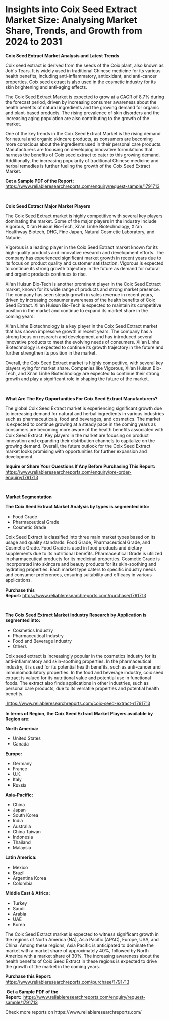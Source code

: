<p><h1>Insights into Coix Seed Extract Market Size: Analysing Market Share, Trends, and Growth from 2024 to 2031</h1></p><p><strong>Coix Seed Extract Market Analysis and Latest Trends</strong></p>
<p><p>Coix seed extract is derived from the seeds of the Coix plant, also known as Job's Tears. It is widely used in traditional Chinese medicine for its various health benefits, including anti-inflammatory, antioxidant, and anti-cancer properties. Coix seed extract is also used in the cosmetic industry for its skin brightening and anti-aging effects.</p><p>The Coix Seed Extract Market is expected to grow at a CAGR of 8.7% during the forecast period, driven by increasing consumer awareness about the health benefits of natural ingredients and the growing demand for organic and plant-based products. The rising prevalence of skin disorders and the increasing aging population are also contributing to the growth of the market.</p><p>One of the key trends in the Coix Seed Extract Market is the rising demand for natural and organic skincare products, as consumers are becoming more conscious about the ingredients used in their personal care products. Manufacturers are focusing on developing innovative formulations that harness the benefits of Coix seed extract to cater to this growing demand. Additionally, the increasing popularity of traditional Chinese medicine and herbal remedies is further fueling the growth of the Coix Seed Extract Market.</p></p>
<p><strong>Get a Sample PDF of the Report:&nbsp;</strong> <a href="https://www.reliableresearchreports.com/enquiry/request-sample/1791713">https://www.reliableresearchreports.com/enquiry/request-sample/1791713</a></p>
<p>&nbsp;</p>
<p><strong>Coix Seed Extract Major Market Players</strong></p>
<p><p>The Coix Seed Extract market is highly competitive with several key players dominating the market. Some of the major players in the industry include Vigorous, Xi'an Huisun Bio-Tech, Xi'an Linhe Biotechnology, Xi'an Healthway Biotech, DHC, Fine Japan, Natural Cosmetic Laboratory, and Naturie.</p><p>Vigorous is a leading player in the Coix Seed Extract market known for its high-quality products and innovative research and development efforts. The company has experienced significant market growth in recent years due to its focus on product quality and customer satisfaction. Vigorous is expected to continue its strong growth trajectory in the future as demand for natural and organic products continues to rise.</p><p>Xi'an Huisun Bio-Tech is another prominent player in the Coix Seed Extract market, known for its wide range of products and strong market presence. The company has seen steady growth in sales revenue in recent years, driven by increasing consumer awareness of the health benefits of Coix Seed Extract. Xi'an Huisun Bio-Tech is expected to maintain its competitive position in the market and continue to expand its market share in the coming years.</p><p>Xi'an Linhe Biotechnology is a key player in the Coix Seed Extract market that has shown impressive growth in recent years. The company has a strong focus on research and development and has introduced several innovative products to meet the evolving needs of consumers. Xi'an Linhe Biotechnology is expected to continue its growth trajectory in the future and further strengthen its position in the market.</p><p>Overall, the Coix Seed Extract market is highly competitive, with several key players vying for market share. Companies like Vigorous, Xi'an Huisun Bio-Tech, and Xi'an Linhe Biotechnology are expected to continue their strong growth and play a significant role in shaping the future of the market.</p></p>
<p>&nbsp;</p>
<p><strong>What Are The Key Opportunities For Coix Seed Extract Manufacturers?</strong></p>
<p><p>The global Coix Seed Extract market is experiencing significant growth due to increasing demand for natural and herbal ingredients in various industries such as pharmaceuticals, food and beverages, and cosmetics. The market is expected to continue growing at a steady pace in the coming years as consumers are becoming more aware of the health benefits associated with Coix Seed Extract. Key players in the market are focusing on product innovation and expanding their distribution channels to capitalize on the growing demand. Overall, the future outlook for the Coix Seed Extract market looks promising with opportunities for further expansion and development.</p></p>
<p><strong>Inquire or Share Your Questions If Any Before Purchasing This Report:</strong> <a href="https://www.reliableresearchreports.com/enquiry/pre-order-enquiry/1791713">https://www.reliableresearchreports.com/enquiry/pre-order-enquiry/1791713</a></p>
<p>&nbsp;</p>
<p><strong>Market Segmentation</strong></p>
<p><strong>The Coix Seed Extract Market Analysis by types is segmented into:</strong></p>
<p><ul><li>Food Grade</li><li>Pharmaceutical Grade</li><li>Cosmetic Grade</li></ul></p>
<p><p>Coix Seed Extract is classified into three main market types based on its usage and quality standards: Food Grade, Pharmaceutical Grade, and Cosmetic Grade. Food Grade is used in food products and dietary supplements due to its nutritional benefits. Pharmaceutical Grade is utilized in pharmaceutical products for its medicinal properties. Cosmetic Grade is incorporated into skincare and beauty products for its skin-soothing and hydrating properties. Each market type caters to specific industry needs and consumer preferences, ensuring suitability and efficacy in various applications.</p></p>
<p><strong>Purchase this Report:&nbsp;</strong><a href="https://www.reliableresearchreports.com/purchase/1791713">https://www.reliableresearchreports.com/purchase/1791713</a></p>
<p>&nbsp;</p>
<p><strong>The Coix Seed Extract Market Industry Research by Application is segmented into:</strong></p>
<p><ul><li>Cosmetics Industry</li><li>Pharmaceutical Industry</li><li>Food and Beverage Industry</li><li>Others</li></ul></p>
<p><p>Coix seed extract is increasingly popular in the cosmetics industry for its anti-inflammatory and skin-soothing properties. In the pharmaceutical industry, it is used for its potential health benefits, such as anti-cancer and immunomodulatory properties. In the food and beverage industry, coix seed extract is valued for its nutritional value and potential use in functional foods. The extract also finds applications in other industries, such as personal care products, due to its versatile properties and potential health benefits.</p></p>
<p><a href="https://www.reliableresearchreports.com/coix-seed-extract-r1791713">&nbsp;https://www.reliableresearchreports.com/coix-seed-extract-r1791713</a></p>
<p><strong>In terms of Region, the Coix Seed Extract Market Players available by Region are:</strong></p>
<p>
    <p> <strong> North America: </strong>
        <ul>
            <li>United States</li>
            <li>Canada</li>
        </ul>
        </p> 
    <p> <strong> Europe: </strong>
        <ul>
            <li>Germany</li>
            <li>France</li>
            <li>U.K.</li>
            <li>Italy</li>
            <li>Russia</li>
        </ul>
        </p> 
    <p> <strong> Asia-Pacific: </strong>
        <ul>
            <li>China</li>
            <li>Japan</li>
            <li>South Korea</li>
            <li>India</li>
            <li>Australia</li>
            <li>China Taiwan</li>
            <li>Indonesia</li>
            <li>Thailand</li>
            <li>Malaysia</li>
        </ul>
        </p> 
    <p> <strong> Latin America: </strong>
        <ul>
            <li>Mexico</li>
            <li>Brazil</li>
            <li>Argentina Korea</li>
            <li>Colombia</li>
        </ul>
        </p> 
    <p> <strong> Middle East & Africa: </strong>
        <ul>
            <li>Turkey</li>
            <li>Saudi</li>
            <li>Arabia</li>
            <li>UAE</li>
            <li>Korea</li>
        </ul>
    </p>
    </p>
<p><p>The Coix Seed Extract market is expected to witness significant growth in the regions of North America (NA), Asia Pacific (APAC), Europe, USA, and China. Among these regions, Asia Pacific is anticipated to dominate the market with a market share of approximately 40%, followed by North America with a market share of 30%. The increasing awareness about the health benefits of Coix Seed Extract in these regions is expected to drive the growth of the market in the coming years.</p></p>
<p><strong>Purchase this Report: </strong><a href="https://www.reliableresearchreports.com/purchase/1791713">https://www.reliableresearchreports.com/purchase/1791713</a></p>
<p>&nbsp;<strong>Get a Sample PDF of the Report:&nbsp;&nbsp;</strong><a href="https://www.reliableresearchreports.com/enquiry/request-sample/1791713">https://www.reliableresearchreports.com/enquiry/request-sample/1791713</a></p>
<p><strong></strong></p>
<p>Check more reports on https://www.reliableresearchreports.com/</p>